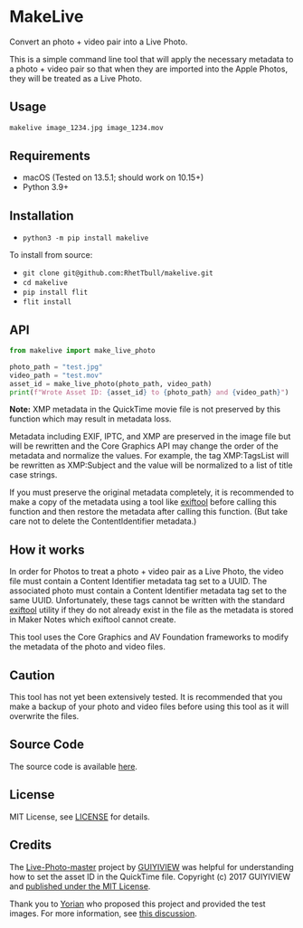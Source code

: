 # MakeLive

Convert an photo + video pair into a Live Photo.

This is a simple command line tool that will apply the necessary metadata to a photo + video pair so that when they are imported into the Apple Photos, they will be treated as a Live Photo.

## Usage

```bash
makelive image_1234.jpg image_1234.mov
```

## Requirements

* macOS (Tested on 13.5.1; should work on 10.15+)
* Python 3.9+

## Installation

* `python3 -m pip install makelive`

To install from source:

* `git clone git@github.com:RhetTbull/makelive.git`
* `cd makelive`
* `pip install flit`
* `flit install`

## API

```python
from makelive import make_live_photo

photo_path = "test.jpg"
video_path = "test.mov"
asset_id = make_live_photo(photo_path, video_path)
print(f"Wrote Asset ID: {asset_id} to {photo_path} and {video_path}")
```

**Note:** XMP metadata in the QuickTime movie file is not preserved by this function which may result in metadata loss.

Metadata including EXIF, IPTC, and XMP are preserved in the image file but will be rewritten and the Core Graphics API may change the order of the metadata and normalize the values. For example, the tag XMP:TagsList will be rewritten as XMP:Subject and the value will be normalized to a list of title case strings.

If you must preserve the original metadata completely, it is recommended to make a copy of the metadata using a tool like [exiftool](https://exiftool.org) before calling this function and then restore the metadata after calling this function. (But take care not to delete the ContentIdentifier metadata.)

## How it works

In order for Photos to treat a photo + video pair as a Live Photo, the video file must contain a Content Identifier metadata tag set to a UUID. The associated photo must contain a Content Identifier metadata tag set to the same UUID. Unfortunately, these tags cannot be written with the standard [exiftool](https://exiftool.org/) utility if they do not already exist in the file as the metadata is stored in Maker Notes which exiftool cannot create.

This tool uses the Core Graphics and AV Foundation frameworks to modify the metadata of the photo and video files.

## Caution

This tool has not yet been extensively tested. It is recommended that you make a backup of your photo and video files before using this tool as it will overwrite the files.

## Source Code

The source code is available [here](https://github.com/RhetTbull/makelive).

## License

MIT License, see [LICENSE](LICENSE) for details.

## Credits

The [Live-Photo-master](https://github.com/GUIYIVIEW/LivePhoto-master) project by [GUIYIVIEW](https://github.com/GUIYIVIEW) was helpful for understanding how to set the asset ID in the QuickTime file. Copyright (c) 2017 GUIYIVIEW and [published under the MIT License](https://github.com/GUIYIVIEW/LivePhoto-master/blob/master/LICENSE).

Thank you to [Yorian](https://github.com/Yorian) who proposed this project and provided the test images. For more information, see [this discussion](https://github.com/RhetTbull/osxphotos/discussions/1398).
